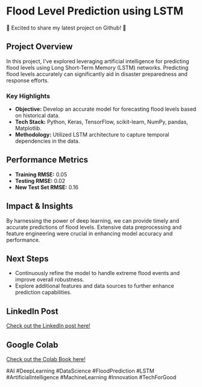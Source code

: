 # Flood Level Prediction using LSTM

🚀 Excited to share my latest project on Github! 🌟

## Project Overview

In this project, I've explored leveraging artificial intelligence for predicting flood levels using Long Short-Term Memory (LSTM) networks. Predicting flood levels accurately can significantly aid in disaster preparedness and response efforts.

### Key Highlights

- **Objective:** Develop an accurate model for forecasting flood levels based on historical data.
- **Tech Stack:** Python, Keras, TensorFlow, scikit-learn, NumPy, pandas, Matplotlib.
- **Methodology:** Utilized LSTM architecture to capture temporal dependencies in the data.

## Performance Metrics

- **Training RMSE:** 0.05
- **Testing RMSE:** 0.02
- **New Test Set RMSE:** 0.16

## Impact & Insights

By harnessing the power of deep learning, we can provide timely and accurate predictions of flood levels. Extensive data preprocessing and feature engineering were crucial in enhancing model accuracy and performance.

## Next Steps

- Continuously refine the model to handle extreme flood events and improve overall robustness.
- Explore additional features and data sources to further enhance prediction capabilities.

## LinkedIn Post

[Check out the LinkedIn post here!](https://www.linkedin.com/posts/sarthak-khare-898084253_ai-deeplearning-datascience-activity-7174319463700328448-17Cm?utm_source=share&utm_medium=member_desktop)

## Google Colab

[Check out the Colab Book here!](https://colab.research.google.com/drive/1tvLoPnxfqT7G8jpTHBUycg5zFZnneSVC?usp=sharing)

#AI #DeepLearning #DataScience #FloodPrediction #LSTM #ArtificialIntelligence #MachineLearning #Innovation #TechForGood
